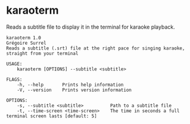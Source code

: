 # karaoterm

Reads a subtitle file to display it in the terminal for karaoke playback.

```console
karaoterm 1.0
Grégoire Surrel
Reads a subtitle (.srt) file at the right pace for singing karaoke, straight from your terminal

USAGE:
    karaoterm [OPTIONS] --subtitle <subtitle>

FLAGS:
    -h, --help       Prints help information
    -V, --version    Prints version information

OPTIONS:
    -s, --subtitle <subtitle>          Path to a subtitle file
    -t, --time-screen <time-screen>    The time in seconds a full terminal screen lasts [default: 5]
```
